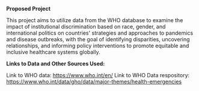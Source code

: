 **Proposed Project**

This project aims to utilize data from the WHO database to examine the impact of institutional discrimination based on race, gender, and international politics on countries' strategies and approaches to pandemics and disease outbreaks, with the goal of identifying disparities, uncovering relationships, and informing policy interventions to promote equitable and inclusive healthcare systems globally.

**Links to Data and Other Sources Used:**

Link to WHO data: https://www.who.int/en/
Link to WHO Data respository: https://www.who.int/data/gho/data/major-themes/health-emergencies